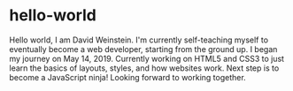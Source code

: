 # hello-world
Hello world, I am David Weinstein.
I'm currently self-teaching myself to eventually become a web developer, starting from the ground up.
I began my journey on May 14, 2019.
Currently working on HTML5 and CSS3 to just learn the basics of layouts, styles, and how websites work.
Next step is to become a JavaScript ninja!
Looking forward to working together.
